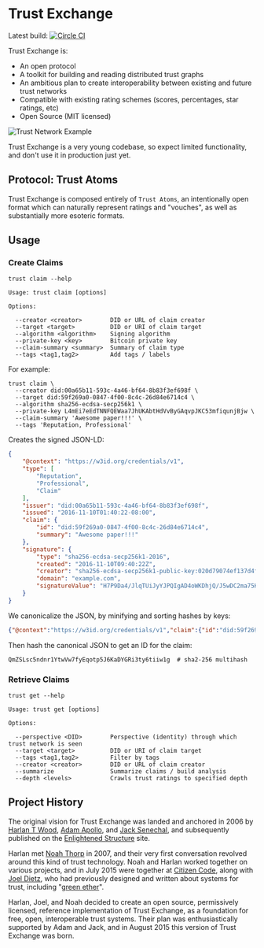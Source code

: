 # Trust Exchange

Latest build: [![Circle CI](https://circleci.com/gh/CoMakery/trust-exchange/tree/master.svg?style=svg)](https://circleci.com/gh/CoMakery/trust-exchange/tree/master)

Trust Exchange is:
  - An open protocol
  - A toolkit for building and reading distributed trust graphs
  - An ambitious plan to create interoperability between existing and future trust networks
  - Compatible with existing rating schemes (scores, percentages, star ratings, etc)
  - Open Source (MIT licensed)

![Trust Network Example](https://cdn.rawgit.com/CoMakery/trust-exchange/fee63549abcaa480ee18da207ebab7c45321de84/doc/images/network.png)

Trust Exchange is a very young codebase, so expect limited functionality, and don't use it in production just yet.

## Protocol: Trust Atoms

Trust Exchange is composed entirely of `Trust Atoms`, an intentionally open format which can naturally represent ratings and "vouches", as well as substantially more esoteric formats.

## Usage

### Create Claims

```
trust claim --help

Usage: trust claim [options]

Options:

  --creator <creator>        DID or URL of claim creator
  --target <target>          DID or URI of claim target
  --algorithm <algorithm>    Signing algorithm
  --private-key <key>        Bitcoin private key
  --claim-summary <summary>  Summary of claim type
  --tags <tag1,tag2>         Add tags / labels
```

For example:

```
trust claim \
  --creator did:00a65b11-593c-4a46-bf64-8b83f3ef698f \
  --target did:59f269a0-0847-4f00-8c4c-26d84e6714c4 \
  --algorithm sha256-ecdsa-secp256k1 \
  --private-key L4mEi7eEdTNNFQEWaa7JhUKAbtHdVvByGAqvpJKC53mfiqunjBjw \
  --claim-summary 'Awesome paper!!!' \
  --tags 'Reputation, Professional'
```

Creates the signed JSON-LD:

```json
{
    "@context": "https://w3id.org/credentials/v1",
    "type": [
        "Reputation",
        "Professional",
        "Claim"
    ],
    "issuer": "did:00a65b11-593c-4a46-bf64-8b83f3ef698f",
    "issued": "2016-11-10T01:40:22-08:00",
    "claim": {
        "id": "did:59f269a0-0847-4f00-8c4c-26d84e6714c4",
        "summary": "Awesome paper!!!"
    },
    "signature": {
        "type": "sha256-ecdsa-secp256k1-2016",
        "created": "2016-11-10T09:40:22Z",
        "creator": "sha256-ecdsa-secp256k1-public-key:020d79074ef137d4f338c2e6bef2a49c618109eccf1cd01ccc3286634789baef4b",
        "domain": "example.com",
        "signatureValue": "H7P9Da4/JlqTUiJyYJPQIgAD4oWKDhjQ/J5wDC2ma75KPG07yWskDthLEJxcpFwu+xzTIAQa9O1I9dVOkCqsqEY="
    }
}
```

We canonicalize the JSON, by minifying and sorting hashes by keys:

```json
{"@context":"https://w3id.org/credentials/v1","claim":{"id":"did:59f269a0-0847-4f00-8c4c-26d84e6714c4","summary":"Awesome paper!!!"},"issued":"2016-11-10T01:40:22-08:00","issuer":"did:00a65b11-593c-4a46-bf64-8b83f3ef698f","signature":{"created":"2016-11-10T09:40:22Z","creator":"sha256-ecdsa-secp256k1-public-key:020d79074ef137d4f338c2e6bef2a49c618109eccf1cd01ccc3286634789baef4b","domain":"example.com","signatureValue":"H7P9Da4/JlqTUiJyYJPQIgAD4oWKDhjQ/J5wDC2ma75KPG07yWskDthLEJxcpFwu+xzTIAQa9O1I9dVOkCqsqEY=","type":"sha256-ecdsa-secp256k1-2016"},"type":["Reputation","Professional","Claim"]}
```

Then hash the canonical JSON to get an ID for the claim:

```
QmZSLsc5ndnr1YtwVw7fyEqotp5J6KaDYGRi3ty6tiiw1g  # sha2-256 multihash
```

### Retrieve Claims

```
trust get --help

Usage: trust get [options]

Options:

  --perspective <DID>        Perspective (identity) through which trust network is seen
  --target <target>          DID or URI of claim target
  --tags <tag1,tag2>         Filter by tags
  --creator <creator>        DID or URL of claim creator
  --summarize                Summarize claims / build analysis
  --depth <levels>           Crawls trust ratings to specified depth
```

## Project History

The original vision for Trust Exchange was landed and anchored in 2006 by
[Harlan T Wood](https://github.com/harlantwood),
[Adam Apollo](http://www.adamapollo.com/),
and [Jack Senechal](https://github.com/jacksenechal),
and subsequently published on the
[Enlightened Structure](http://www.enlightenedstructure.net/#/Trust-Exchange)
site.

Harlan met [Noah Thorp](https://twitter.com/noahthorp) in 2007,
and their very first conversation revolved around this kind
of trust technology.  Noah and Harlan worked together on various projects,
and in July 2015 were together at [Citizen Code](http://www.citizencode.io/),
along with [Joel Dietz](http://fractastical.com/),
who had previously designed and written about systems for trust, including
"[green ether](https://github.com/fractastical/etherea/blob/master/green_ether.md)".

Harlan, Joel, and Noah decided to create an open source, permissively licensed,
reference implementation of Trust Exchange, as a foundation for free, open,
interoperable trust systems.  Their plan was enthusiastically supported by
Adam and Jack, and in August 2015 this version of Trust Exchange was born.
